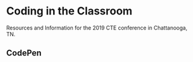 # Coding in the Classroom
Resources and Information for the 2019 CTE conference in Chattanooga, TN.


## CodePen

